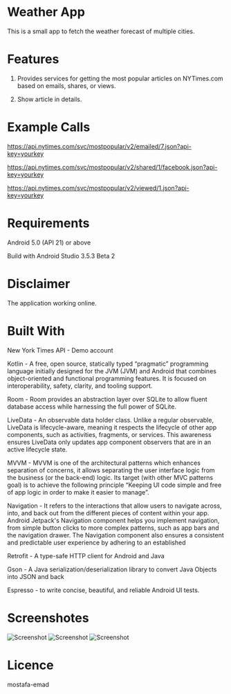 # Weather App
This is a small app to fetch the weather forecast of multiple cities. 


# Features
1. Provides services for getting the most popular articles on NYTimes.com based on emails, shares, or views.

2. Show article in details.


# Example Calls
https://api.nytimes.com/svc/mostpopular/v2/emailed/7.json?api-key=yourkey

https://api.nytimes.com/svc/mostpopular/v2/shared/1/facebook.json?api-key=yourkey

https://api.nytimes.com/svc/mostpopular/v2/viewed/1.json?api-key=yourkey


# Requirements

Android 5.0 (API 21) or above

Build with Android Studio 3.5.3 Beta 2


# Disclaimer
The application working online.


# Built With
New York Times API - Demo account 

Kotlin - A free, open source, statically typed “pragmatic” programming language initially designed for the JVM (JVM) and Android that combines object-oriented and functional programming features. It is focused on interoperability, safety, clarity, and tooling support.

Room - Room provides an abstraction layer over SQLite to allow fluent database access while harnessing the full power of SQLite.

LiveData - An observable data holder class. Unlike a regular observable, LiveData is lifecycle-aware, meaning it respects the lifecycle of other app components, such as activities, fragments, or services. This awareness ensures LiveData only updates app component observers that are in an active lifecycle state.

MVVM - MVVM is one of the architectural patterns which enhances separation of concerns, it allows separating the user interface logic from the business (or the back-end) logic. Its target (with other MVC patterns goal) is to achieve the following principle “Keeping UI code simple and free of app logic in order to make it easier to manage”.

Navigation - It refers to the interactions that allow users to navigate across, into, and back out from the different pieces of content within your app. Android Jetpack's Navigation component helps you implement navigation, from simple button clicks to more complex patterns, such as app bars and the navigation drawer. The Navigation component also ensures a consistent and predictable user experience by adhering to an established

Retrofit - A type-safe HTTP client for Android and Java

Gson - A Java serialization/deserialization library to convert Java Objects into JSON and back

Espresso - to write concise, beautiful, and reliable Android UI tests.

# Screenshotes 

![Screenshot](splash.png) 
![Screenshot](articles.png) 
![Screenshot](details.png)

# Licence
mostafa-emad

